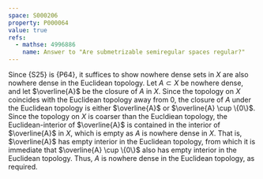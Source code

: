 ```yaml
---
space: S000206
property: P000064
value: true
refs:
  - mathse: 4996886
    name: Answer to "Are submetrizable semiregular spaces regular?"
---
```


Since {S25} is {P64}, it suffices to show nowhere dense sets in $X$ are also nowhere dense
in the Euclidean topology. Let $A \subset X$ be nowhere dense, and let $\overline{A}$ be the closure of $A$ in $X$. Since the
topology on $X$ coincides with the Euclidean topology away from $0$, the closure of $A$ under the Euclidean topology is either
$\overline{A}$ or $\overline{A} \cup \{0\}$. Since the topology on $X$ is coarser than the Eucldiean topology, the
Euclidean-interior of $\overline{A}$ is contained in the interior of $\overline{A}$ in $X$, which is empty as $A$ is nowhere
dense in $X$. That is, $\overline{A}$ has empty interior in the Euclidean topology, from which it is immediate that
$\overline{A} \cup \{0\}$ also has empty interior in the Euclidean topology. Thus, $A$ is nowhere dense in the Euclidean
topology, as required.
